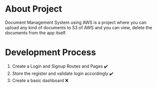 # About Project

Document Management System using AWS is a project where you can upload any kind of documents to S3 of AWS and you can view, delete the documents from the app itself.

# Development Process
1. Create a Login and Signup Routes and Pages :heavy_check_mark:
2. Store the register and validate login accordingly :heavy_check_mark:
3. Create a basic dashboard :x:
